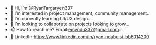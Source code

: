 - 👋 Hi, I’m @RyanTargaryen337
- 👀 I’m interested in project management, community management...
- 🌱 I’m currently learning UI/UX design...
- 💞️ I’m looking to collaborate on projects looking to grow...
- 📫 How to reach me? Email:emyndu337@gmail.com...
- 🔗 LinkedIn:https://www.linkedin.com/in/ryan-ndubuisi-bb6014200
<!---
RyanTargaryen337/RyanTargaryen337 is a ✨ special ✨ repository because its `README.md` (this file) appears on your GitHub profile.
You can click the Preview link to take a look at your changes.
--->
